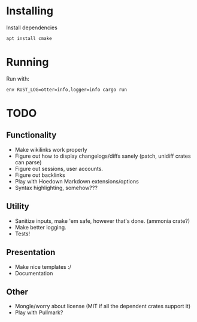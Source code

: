 # Installing

Install dependencies

```
apt install cmake
```

# Running

Run with:

```
env RUST_LOG=otter=info,logger=info cargo run
```

# TODO

## Functionality

* Make wikilinks work properly
* Figure out how to display changelogs/diffs sanely (patch, unidiff crates can parse)
* Figure out sessions, user accounts.
* Figure out backlinks
* Play with Hoedown Markdown extensions/options
* Syntax highlighting, somehow???

## Utility

* Sanitize inputs, make 'em safe, however that's done. (ammonia crate?)
* Make better logging.
* Tests!

## Presentation

* Make nice templates :/
* Documentation

## Other

* Mongle/worry about license (MIT if all the dependent crates support it)
* Play with Pullmark?
